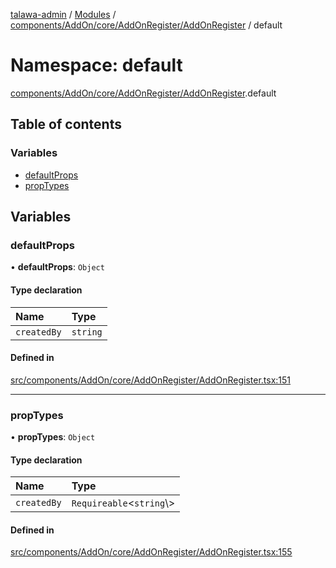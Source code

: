 [talawa-admin](../README.md) / [Modules](../modules.md) / [components/AddOn/core/AddOnRegister/AddOnRegister](components_AddOn_core_AddOnRegister_AddOnRegister.md) / default

# Namespace: default

[components/AddOn/core/AddOnRegister/AddOnRegister](components_AddOn_core_AddOnRegister_AddOnRegister.md).default

## Table of contents

### Variables

- [defaultProps](components_AddOn_core_AddOnRegister_AddOnRegister.default.md#defaultprops)
- [propTypes](components_AddOn_core_AddOnRegister_AddOnRegister.default.md#proptypes)

## Variables

### defaultProps

• **defaultProps**: `Object`

#### Type declaration

| Name | Type |
| :------ | :------ |
| `createdBy` | `string` |

#### Defined in

[src/components/AddOn/core/AddOnRegister/AddOnRegister.tsx:151](https://github.com/PalisadoesFoundation/talawa-admin/blob/b619a0d/src/components/AddOn/core/AddOnRegister/AddOnRegister.tsx#L151)

___

### propTypes

• **propTypes**: `Object`

#### Type declaration

| Name | Type |
| :------ | :------ |
| `createdBy` | `Requireable`\<`string`\\> |

#### Defined in

[src/components/AddOn/core/AddOnRegister/AddOnRegister.tsx:155](https://github.com/PalisadoesFoundation/talawa-admin/blob/b619a0d/src/components/AddOn/core/AddOnRegister/AddOnRegister.tsx#L155)
